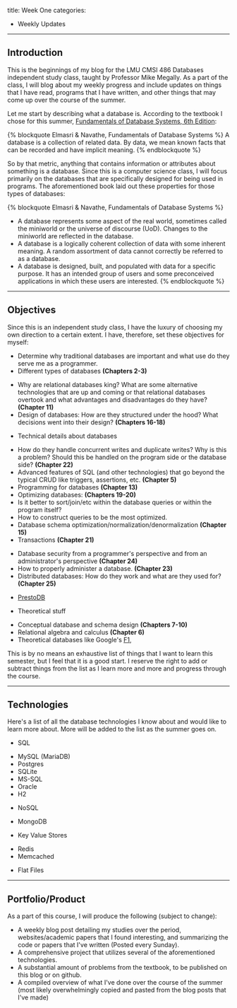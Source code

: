 title: Week One
categories:
 - Weekly Updates
---
## Introduction

This is the beginnings of my blog for the LMU CMSI 486 Databases independent study class, taught by Professor Mike Megally. As a part of the class, I will blog about my weekly progress and include updates on things that I have read, programs that I have written, and other things that may come up over the course of the summer.
<!-- more -->
Let me start by describing what a database is. According to the textbook I chose for this summer, [Fundamentals of Database Systems, 6th Edition](http://www.pearsonhighered.com/educator/product/Fundamentals-of-Database-Systems/9780136086208.page):

{% blockquote Elmasri & Navathe, Fundamentals of Database Systems %}
A database is a collection of related data. By data, we mean known facts that can be recorded and have implicit meaning.
{% endblockquote %}

So by that metric, anything that contains information or attributes about something is a database. Since this is a computer science class, I will focus primarily on the databases that are specifically designed for being used in programs. The aforementioned book laid out these properties for those types of databases:

{% blockquote Elmasri & Navathe, Fundamentals of Database Systems %}
* A database represents some aspect of the real world, sometimes called the miniworld or the universe of discourse (UoD). Changes to the miniworld are reflected in the database.
* A database is a logically coherent collection of data with some inherent meaning. A random assortment of data cannot correctly be referred to as a database.
* A database is designed, built, and populated with data for a specific purpose. It has an intended group of users and some preconceived applications in which these users are interested.
{% endblockquote %}

***

## Objectives

Since this is an independent study class, I have the luxury of choosing my own direction to a certain extent. I have, therefore, set these objectives for myself:

* Determine why traditional databases are important and what use do they serve me as a programmer.
* Different types of databases **(Chapters 2-3)**
 - Why are relational databases king? What are some alternative technologies that are up and coming or that relational databases overtook and what advantages and disadvantages do they have? **(Chapter 11)**
 - Design of databases: How are they structured under the hood? What decisions went into their design? **(Chapters 16-18)**
* Technical details about databases
 - How do they handle concurrent writes and duplicate writes? Why is this a problem? Should this be handled on the program side or the database side? **(Chapter 22)**
 - Advanced features of SQL (and other technologies) that go beyond the typical CRUD like triggers, assertions, etc. **(Chapter 5)**
 - Programming for databases **(Chapter 13)**
 - Optimizing databases: **(Chapters 19-20)**
  - Is it better to sort/join/etc within the database queries or within the program itself?
  - How to construct queries to be the most optimized.
  - Database schema optimization/normalization/denormalization **(Chapter 15)**
 - Transactions **(Chapter 21)**
* Database security from a programmer's perspective and from an administrator's perspective **(Chapter 24)**
* How to properly administer a database. **(Chapter 23)**
* Distributed databases: How do they work and what are they used for? **(Chapter 25)**
 - [PrestoDB](http://prestodb.io/)
* Theoretical stuff
 - Conceptual database and schema design **(Chapters 7-10)**
 - Relational algebra and calculus **(Chapter 6)**
 - Theoretical databases like Google's [F1](http://research.google.com/pubs/pub41344.html),

This is by no means an exhaustive list of things that I want to learn this semester, but I feel that it is a good start. I reserve the right to add or subtract things from the list as I learn more and more and progress through the course.

***

## Technologies

Here's a list of all the database technologies I know about and would like to learn more about. More will be added to the list as the summer goes on.

* SQL
 - MySQL (MariaDB)
 - Postgres
 - SQLite
 - MS-SQL
 - Oracle
 - H2
* NoSQL
 - MongoDB
* Key Value Stores
 - Redis
 - Memcached
* Flat Files

***

## Portfolio/Product

As a part of this course, I will produce the following (subject to change):

* A weekly blog post detailing my studies over the period, websites/academic papers that I found interesting, and summarizing the code or papers that I've written (Posted every Sunday).
* A comprehensive project that utilizes several of the aforementioned technologies.
* A substantial amount of problems from the textbook, to be published on this blog or on github.
* A compiled overview of what I've done over the course of the summer (most likely overwhelmingly copied and pasted from the blog posts that I've made)
